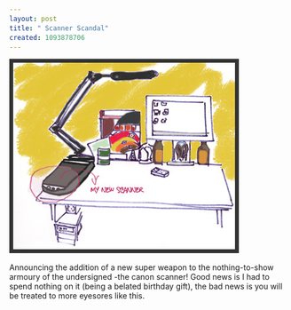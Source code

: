 ```yaml
--- 
layout: post
title: " Scanner Scandal"
created: 1093878706
---
```

<img src="/files/scanner_blog.jpg" alt="drawing of my scanner" >

Announcing the addition of a new super weapon to the nothing-to-show armoury of the undersigned -the canon scanner! Good news is I had to spend nothing on it (being a belated birthday gift), the bad news is you will be treated to more eyesores like this.
